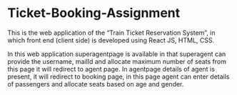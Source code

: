 # Ticket-Booking-Assignment


This is the  web application of the “Train Ticket Reservation System”, in which front end (client side) is developed using React JS, HTML, CSS.

In this web application superagentpage is available in that superagent can provide the username, mailId and allocate maximum number of seats from this page it will redirect to agent page. In agentpage details of agent is present, it will redirect to booking page, in this page agent can enter details of passengers and allocate seats based on age and gender. 

